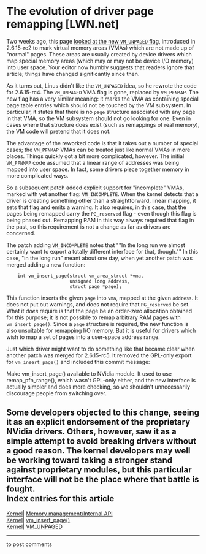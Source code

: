 # The evolution of driver page remapping [LWN.net]

Two weeks ago, this page [looked at the new `VM_UNPAGED` flag](http://lwn.net/Articles/161204/), introduced in 2.6.15-rc2 to mark virtual memory areas (VMAs) which are not made up of "normal" pages. These areas are usually created by device drivers which map special memory areas (which may or may not be device I/O memory) into user space. Your editor now humbly suggests that readers ignore that article; things have changed significantly since then. 

As it turns out, Linus didn't like the `VM_UNPAGED` idea, so he rewrote the code for 2.6.15-rc4. The `VM_UNPAGED` VMA flag is gone, replaced by `VM_PFNMAP`. The new flag has a very similar meaning: it marks the VMA as containing special page table entries which should not be touched by the VM subsystem. In particular, it states that there is no `page` structure associated with any page in that VMA, so the VM subsystem should not go looking for one. Even in cases where that structure does exist (such as remappings of real memory), the VM code will pretend that it does not. 

The advantage of the reworked code is that it takes out a number of special cases; the `VM_PFNMAP` VMAs can be treated just like normal VMAs in more places. Things quickly got a bit more complicated, however. The initial `VM_PFNMAP` code assumed that a linear range of addresses was being mapped into user space. In fact, some drivers piece together memory in more complicated ways. 

So a subsequent patch added explicit support for "incomplete" VMAs, marked with yet another flag: `VM_INCOMPLETE`. When the kernel detects that a driver is creating something other than a straightforward, linear mapping, it sets that flag and emits a warning. It also requires, in this case, that the pages being remapped carry the `PG_reserved` flag - even though this flag is being phased out. Remapping RAM in this way always required that flag in the past, so this requirement is not a change as far as drivers are concerned. 

The patch adding `VM_INCOMPLETE` notes that ""In the long run we almost certainly want to export a totally different interface for that, though."" In this case, "in the long run" meant about one day, when yet another patch was merged adding a new function: 
    
    
        int vm_insert_page(struct vm_area_struct *vma, 
                           unsigned long address,
                           struct page *page);
    

This function inserts the given `page` into `vma`, mapped at the given `address`. It does not put out warnings, and does not require that `PG_reserved` be set. What it _does_ require is that the page be an order-zero allocation obtained for this purpose; it is not possible to remap arbitrary RAM pages with `vm_insert_page()`. Since a `page` structure is required, the new function is also unsuitable for remapping I/O memory. But it is useful for drivers which wish to map a set of pages into a user-space address range. 

Just which driver might want to do something like that became clear when another patch was merged for 2.6.15-rc5. It removed the GPL-only export for `vm_insert_page()` and included this commit message: 

Make vm_insert_page() available to NVidia module. It used to use remap_pfn_range(), which wasn't GPL-only either, and the new interface is actually simpler and does more checking, so we shouldn't unnecessarily discourage people from switching over. 

Some developers objected to this change, seeing it as an explicit endorsement of the proprietary NVidia drivers. Others, however, saw it as a simple attempt to avoid breaking drivers without a good reason. The kernel developers may well be working toward taking a stronger stand against proprietary modules, but this particular interface will not be the place where that battle is fought.  
Index entries for this article  
---  
[Kernel](/Kernel/Index)| [Memory management/Internal API](/Kernel/Index#Memory_management-Internal_API)  
[Kernel](/Kernel/Index)| [vm_insert_page()](/Kernel/Index#vm_insert_page)  
[Kernel](/Kernel/Index)| [VM_UNPAGED](/Kernel/Index#VM_UNPAGED)  
  


* * *

to post comments 
